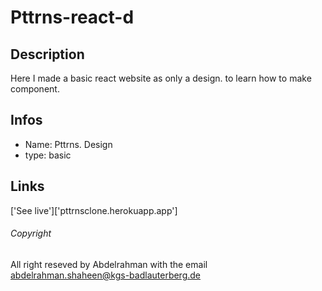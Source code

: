 # Pttrns-react-d

## Description 
Here I made a basic react website as only a design.
to learn how to make component.

## Infos
- Name: Pttrns. Design
- type: basic

## Links

['See live']['pttrnsclone.herokuapp.app']

###### Copyright 
All right reseved by Abdelrahman with the email 
abdelrahman.shaheen@kgs-badlauterberg.de
